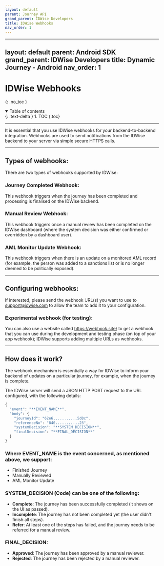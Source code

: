 ```yaml
---
layout: default
parent: Journey API
grand_parent: IDWise Developers
title: IDWise Webhooks
nav_order: 1
---
```


---
layout: default
parent: Android SDK
grand_parent: IDWise Developers
title: Dynamic Journey - Android
nav_order: 1
---

IDWise Webhooks
===============
{: .no_toc }

<details open markdown="block">
  <summary>
    Table of contents
  </summary>
  {: .text-delta }
1. TOC
{:toc}
</details>

---
It is essential that you use IDWise webhooks for your backend-to-backend integration. Webhooks are used to send notifications from the IDWise backend to your server via simple secure HTTPS calls.

* * * * *

Types of webhooks:
------------------

There are two types of webhooks supported by IDWise:

### Journey Completed Webhook:

This webhook triggers when the journey has been completed and processing is finalised on the IDWise backend.

### Manual Review Webhook:

This webhook triggers once a manual review has been completed on the IDWise dashboard (where the system decision was either confirmed or overridden by a dashboard user).

### AML Monitor Update Webhook:

This webhook triggers when there is an update on a monitored AML record (for example, the person was added to a sanctions list or is no longer deemed to be politically exposed).

* * * * *

Configuring webhooks:
---------------------

If interested, please send the webhook URL(s) you want to use to <support@idwise.com> to allow the team to add it to your configuration.

### Experimental webhook (for testing):

You can also use a website called <https://webhook.site/> to get a webhook that you can use during the development and testing phase (on top of your app webhook); IDWise supports adding multiple URLs as webhooks.

* * * * *

How does it work?
-----------------

The webhook mechanism is essentially a way for IDWise to inform your backend of updates on a particular journey, for example, when the journey is complete.

The IDWise server will send a JSON HTTP POST request to the URL configured, with the following details:

```javascript
{
  "event": "**EVENT_NAME**",
  "body": {
    "journeyId": "62e6...........5d0c",
    "referenceNo": "840...........23",
    "systemDecision": "**SYSTEM_DECISION**",
    "finalDecision": "**FINAL_DECISION**"
  }
}
```

### Where EVENT_NAME is the event concerned, as mentioned above, we support:

-   Finished Journey
-   Manually Reviewed
-   AML Monitor Update

### SYSTEM_DECISION (Code) can be one of the following:

-   **Complete**: The journey has been successfully completed (it shows on the UI as passed).
-   **Incomplete**: The journey has not been completed yet (the user didn't finish all steps).
-   **Refer**: At least one of the steps has failed, and the journey needs to be referred for a manual review.

### FINAL_DECISION:

-   **Approved**: The journey has been approved by a manual reviewer.
-   **Rejected**: The journey has been rejected by a manual reviewer.
